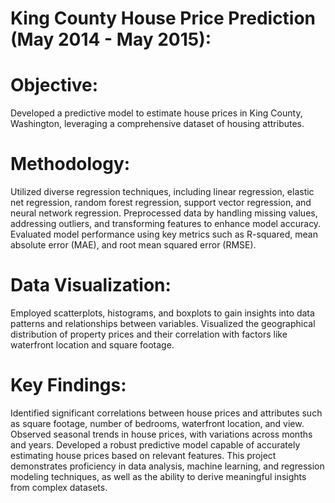 # King County House Price Prediction (May 2014 - May 2015):

# Objective:
Developed a predictive model to estimate house prices in King County, Washington, leveraging a comprehensive dataset of housing attributes.

# Methodology:
Utilized diverse regression techniques, including linear regression, elastic net regression, random forest regression, support vector regression, and neural network regression.
Preprocessed data by handling missing values, addressing outliers, and transforming features to enhance model accuracy.
Evaluated model performance using key metrics such as R-squared, mean absolute error (MAE), and root mean squared error (RMSE).

# Data Visualization:
Employed scatterplots, histograms, and boxplots to gain insights into data patterns and relationships between variables.
Visualized the geographical distribution of property prices and their correlation with factors like waterfront location and square footage.

# Key Findings:
Identified significant correlations between house prices and attributes such as square footage, number of bedrooms, waterfront location, and view.
Observed seasonal trends in house prices, with variations across months and years.
Developed a robust predictive model capable of accurately estimating house prices based on relevant features.
This project demonstrates proficiency in data analysis, machine learning, and regression modeling techniques, as well as the ability to derive meaningful insights from complex datasets.


